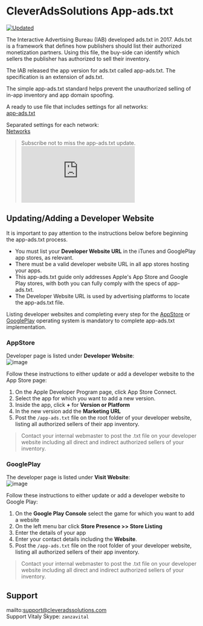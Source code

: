 # CleverAdsSolutions App-ads.txt

[![Updated](https://img.shields.io/endpoint?url=https://raw.githubusercontent.com/cleveradssolutions/App-ads.txt/master/Shield.json)](https://github.com/cleveradssolutions/App-ads.txt)

The Interactive Advertising Bureau (IAB) developed ads.txt in 2017. Ads.txt is a framework that defines how publishers should list their authorized monetization partners. Using this file, the buy-side can identify which sellers the publisher has authorized to sell their inventory.  

The IAB released the app version for ads.txt called app-ads.txt. The specification is an extension of ads.txt.  

The simple app-ads.txt standard helps prevent the unauthorized selling of in-app inventory and app domain spoofing.

A ready to use file that includes settings for all networks:  
[app-ads.txt](/app-ads.txt)

Separated settings for each network:  
[Networks](/Networks)  

> Subscribe not to miss the app-ads.txt update. [![Subscribe](https://img.shields.io/github/watchers/cleveradssolutions/App-ads.txt?label=Subscribe&style=social)](https://github.com/cleveradssolutions/App-ads.txt/subscription)

## Updating/Adding a Developer Website
It is important to pay attention to the instructions below before beginning the app-ads.txt process.
- You must list your **Developer Website URL** in the iTunes and GooglePlay app stores, as relevant.
- There must be a valid developer website URL in all app stores hosting your apps.
- This app-ads.txt guide only addresses Apple's App Store and Google Play stores, with both you can fully comply with the specs of app-ads.txt.
- The Developer Website URL is used by advertising platforms to locate the app-ads.txt file.  

Listing developer websites and completing every step for the [AppStore](#appstore) or [GooglePlay](#googleplay) operating system is mandatory to complete app-ads.txt implementation. 

### AppStore
Developer page is listed under **Developer Website**:  
![image](https://user-images.githubusercontent.com/22005013/114005460-3b122e00-9868-11eb-92bb-e8dce76b1b12.png)  

Follow these instructions to either update or add a developer website to the App Store page:
1. On the Apple Developer Program page, click App Store Connect.
2. Select the app for which you want to add a new version.
3. Inside the app, click **+** for **Version or Platform**
4. In the new version add the **Marketing URL**
5. Post the `/app-ads.txt` file on the root folder of your developer website, listing all authorized sellers of their app inventory.  

> Contact your internal webmaster to post the .txt file on your developer website including all direct and indirect authorized sellers of your inventory.

### GooglePlay
The developer page is listed under **Visit Website**:  
![image](https://user-images.githubusercontent.com/22005013/114006234-f1761300-9868-11eb-952f-176b1937308a.png)  

Follow these instructions to either update or add a developer website to Google Play:
1. On the **Google Play Console** select the game for which you want to add a website
2. On the left menu bar click **Store Presence >> Store Listing**
3. Enter the details of your app
4. Enter your contact details including the **Website**.
5. Post the `/app-ads.txt` file on the root folder of your developer website, listing all authorized sellers of their app inventory.

> Contact your internal webmaster to post the .txt file on your developer website including all direct and indirect authorized sellers of your inventory.

## Support
mailto:support@cleveradssolutions.com  
Support Vitaly Skype: `zanzavital`
